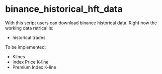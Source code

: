 # binance_historical_hft_data

With this script users can download binance historical data.
Right now the working data retrical is:
- historical trades

To be implemented:
- Klines
- Index Price K-line
- Premium Index K-line
